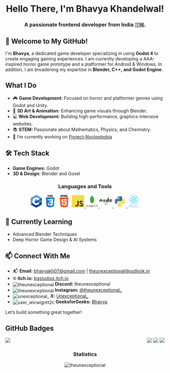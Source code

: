 <h1 align="center">Hello There, I'm Bhavya Khandelwal!</h1>
<h3 align="center">A passionate frontend developer from India 🇮🇳.</h3>

## 🚀 Welcome to My GitHub!

I'm **Bhavya**, a dedicated game developer specializing in using **Godot 4** to create engaging gaming experiences. I am currently developing a AAA-inspired horror game prototype and a platformer for Android & Windows. In addition, I am broadening my expertise in **Blender, C++, and Godot Engine**.

## What I Do
- 🎮 **Game Development:** Focused on horror and platformer genres using Godot and Unity.
- 🎨 **3D Art & Animation:** Enhancing game visuals through Blender.
- 💻 **Web Development:** Building high-performance, graphics-intensive websites.
- 📚 **STEM:** Passionate about Mathematics, Physics, and Chemistry.
- 🔭 I’m currently working on [Project-Nyctophobia](https://github.com/theunexceptional/Project-Nyctophobia)

## 🛠️ Tech Stack
- **Game Engines:** Godot
- **3D & Design:** Blender and Goxel


<h3 align="center">Languages and Tools</h3>
<p align="center">
  <a target="_blank" rel="noreferrer">
    <img src="https://raw.githubusercontent.com/devicons/devicon/master/icons/cplusplus/cplusplus-original.svg" alt="cplusplus" width="40" height="40"/>
  </a>
  <img src="https://raw.githubusercontent.com/devicons/devicon/master/icons/css3/css3-original-wordmark.svg" alt="css3" width="40" height="40"/>
  <img src="https://raw.githubusercontent.com/devicons/devicon/master/icons/html5/html5-original-wordmark.svg" alt="html5" width="40" height="40"/>
  <a href="https://developer.mozilla.org/en-US/docs/Web/JavaScript" target="_blank" rel="noreferrer">
    <img src="https://raw.githubusercontent.com/devicons/devicon/master/icons/javascript/javascript-original.svg" alt="javascript" width="40" height="40"/>
  </a>
  <a href="https://www.mongodb.com/" target="_blank" rel="noreferrer">
    <img src="https://raw.githubusercontent.com/devicons/devicon/master/icons/mongodb/mongodb-original-wordmark.svg" alt="mongodb" width="40" height="40"/>
  </a>
  <a href="https://nodejs.org" target="_blank" rel="noreferrer">
    <img src="https://raw.githubusercontent.com/devicons/devicon/master/icons/nodejs/nodejs-original-wordmark.svg" alt="nodejs" width="40" height="40"/>
  </a>
  <a href="https://www.python.org" target="_blank" rel="noreferrer">
    <img src="https://raw.githubusercontent.com/devicons/devicon/master/icons/python/python-original.svg" alt="python" width="40" height="40"/>
  </a>
  <a href="https://reactjs.org/" target="_blank" rel="noreferrer">
    <img src="https://raw.githubusercontent.com/devicons/devicon/master/icons/react/react-original-wordmark.svg" alt="react" width="40" height="40"/>
  </a>
</p>


## 🌱 Currently Learning
- Advanced Blender Techniques
- Deep Horror Game Design & AI Systems

## 📫 Connect With Me
- 📬 **Email:** [bhavyakh07@gmail.com](mailto:bhavyakh07@gmail.com) | [theunexceptional@outlook.in](mailto:theunexceptional@outlook.in)
- 🌐 **itch.io:** [bgstudioz.itch.io](https://bgstudioz.itch.io/)
- <img align="center" src="https://raw.githubusercontent.com/rahuldkjain/github-profile-readme-generator/master/src/images/icons/Social/discord.svg" alt="theunexceptional" height="15" width="20" /></a> **Discord:** theunexceptional
- <img align="center" src="https://raw.githubusercontent.com/rahuldkjain/github-profile-readme-generator/master/src/images/icons/Social/instagram.svg" alt="theunexceptional" height="15" width="20" /></a> **Instagram:** [@theunexceptional_](https://www.instagram.com/theunexceptional_/)
- <img align="center" src="https://raw.githubusercontent.com/rahuldkjain/github-profile-readme-generator/master/src/images/icons/Social/twitter.svg" alt="unexceptional_" height="15" width="20" /></a> **X:** [Unexceptional_](https://x.com/unexceptional_)
- <img align="center" src="https://raw.githubusercontent.com/rahuldkjain/github-profile-readme-generator/master/src/images/icons/Social/geeks-for-geeks.svg" alt="user_wicwigntt2c" height="15" width="20" /></a> **GeeksforGeeks:** [Bhavya](https://auth.geeksforgeeks.org/user/user_wicwigntt2c)

Let’s build something great together!

## GitHub Badges
<div style="display: flex; justify-content: space-between; align-items: left; flex-wrap: wrap;">
  <img src="https://github-readme-stats.vercel.app/api/top-langs?username=theunexceptional&show_icons=true&theme=tokyonight&locale=en&layout=compact" />
  
  <div style="text-align: right;">
    <img src="https://img.shields.io/badge/GitHub%20Student-Powered%20by%20GitHub-blue?style=flat&logo=github" />
    <img src="https://komarev.com/ghpvc/?username=theunexceptional&color=blue" />
    <img src="https://img.shields.io/github/followers/theunexceptional?style=social" />
  </div>
</div>

<h3 align="center">Statistics</h2>
<p align="center">
  <img src="https://github-readme-stats.vercel.app/api?username=theunexceptional&show_icons=true&theme=tokyonight&locale=en&layout=compact" alt="theunexceptional" />
</p>
